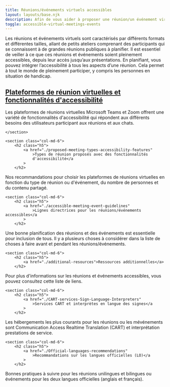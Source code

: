 ```yaml
---
title: Réunions/événements virtuels accessibles
layout: layouts/base.njk
description: Afin de vous aider à proposer une réunion/un événement virtuel entièrement accessible, qu'il s'agisse d'une session de formation, d'une réunion, d'un kiosque ou d'un événement portes ouvertes, l'Office de l'accessibilité informatique (ITAO) a rassemblé les informations les plus pertinentes sur le sujet.
toggle: accessible-virtual-meetings-events
---
```


Les réunions et événements virtuels sont caractérisés par différents formats et différentes tailles, allant de petits ateliers comprenant des participants qui se connaissent à de grandes réunions publiques à planifier. Il est essentiel de veiller à ce que ces réunions et événements soient pleinement accessibles, depuis leur accès jusqu’aux présentations. En planifiant, vous pouvez intégrer l’accessibilité à tous les aspects d’une réunion. Cela permet à tout le monde de pleinement participer, y compris les personnes en situation de handicap.

<div class="row wb-eqht">
	<section class="col-md-6">
		<h2 class="h5">
			<a href="./virtual-meeting-platforms-accessibility-features"
				>Plateformes de réunion virtuelles et fonctionnalités
				d'accessibilité</a
			>
		</h2>
Les plateformes de réunions virtuelles Microsoft Teams et Zoom offrent une variété de fonctionnalités d'accessibilité qui répondent aux différents besoins des utilisateurs participant aux réunions et aux chats.

    </section>

    <section class="col-md-6">
    	<h2 class="h5">
    		<a href="./proposed-meeting-types-accessibility-features"
    			>Types de réunion proposés avec des fonctionnalités
    			d'accessibilité</a
    		>
    	</h2>

Nos recommandations pour choisir les plateformes de réunions virtuelles en fonction du type de réunion ou d'événement, du nombre de personnes et du contenu partagé.
</section>

    <section class="col-md-6">
    	<h2 class="h5">
    		<a href="./accessible-meeting-event-guidelines"
    			>Lignes directrices pour les réunions/événements accessibles</a
    		>
    	</h2>

Une bonne planification des réunions et des événements est essentielle pour inclusion de tous. Il y a plusieurs choses à considérer dans la liste de choses à faire avant et pendant les réunions/événements.
</section>

    <section class="col-md-6">
    	<h2 class="h5">
    		<a href="./additional-resources">Ressources additionnelles</a>
    	</h2>

Pour plus d'informations sur les réunions et événements accessibles, vous pouvez consultez cette liste de liens.
</section>

    <section class="col-md-6">
    	<h2 class="h5">
    		<a href="./CART-services-Sign-Language-Interpreters"
    			>Services CART et interprètes en langue des signes</a
    		>
    	</h2>

Les hébergements les plus courants pour les réunions ou les mévénements sont Communication Access Realtime Translation (CART) et interprétation prestations de service.
</section>

    <section class="col-md-6">
    	<h2 class="h5">
    		<a href="./Official-languages-recommendations"
    			>Recommandations sur les langues officielles (LO)</a
    		>
    	</h2>

Bonnes pratiques à suivre pour les réunions unilingues et bilingues ou événements pour les deux langues officielles (anglais et français).
</section>

</div>
